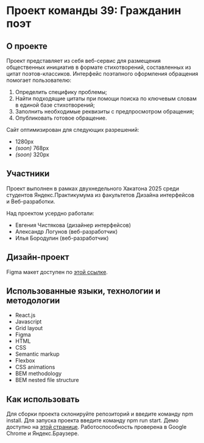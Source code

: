 # Проект команды 39: Гражданин поэт

## О проекте

Проект представляет из себя веб-сервис для размещения общественных инициатив в формате стихотворений, составленных из цитат поэтов-классиков.
Интерфейс поэтапного оформления обращения помогает пользователю:

1. Определить специфику проблемы;
2. Найти подходящие цитаты при помощи поиска по ключевым словам в единой базе стихотворений;
3. Заполнить необходимые реквизиты с предпросмотром обращения;
4. Опубликовать готовое обращение.

Сайт оптимизирован для следующих разрешений:

- 1280px
- _(soon)_ 768px
- _(soon)_ 320px

## Участники

Проект выполнен в рамках двухнедельного Хакатона 2025 среди студентов Яндекс.Практикумума из факультетов Дизайна интерфейсов и Веб-разработки.

Над проектом усердно работали:

- Евгения Чистякова (дизайнер интерфейсов)
- Александр Логунов (веб-разработчик)
- Илья Бородулин (веб-разработчик)

## Дизайн-проект

Figma макет доступен по [этой ссылке](https://www.figma.com/file/OHmM1lMwTO7RdnehnsgdPx/%D0%93%D1%80%D0%B0%D0%B6%D0%B4%D0%B0%D0%BD%D0%B8%D0%BD-%D0%BF%D0%BE%D1%8D%D1%82-UI-20-12-20).

## Использованные языки, технологии и методологии

- React.js
- Javascript
- Grid layout
- Figma
- HTML
- CSS
- Semantic markup
- Flexbox
- CSS animations
- BEM methodology
- BEM nested file structure

## Как использовать

Для сборки проекта склонируйте репозиторий и введите команду npm install. Для запуска проекта введите команду npm run start. Демо доступно на [этой странице](https://apl-by.github.io/sitizen-poet/).
Работоспособность проверена в Google Chrome и Яндекс.Браузере.
